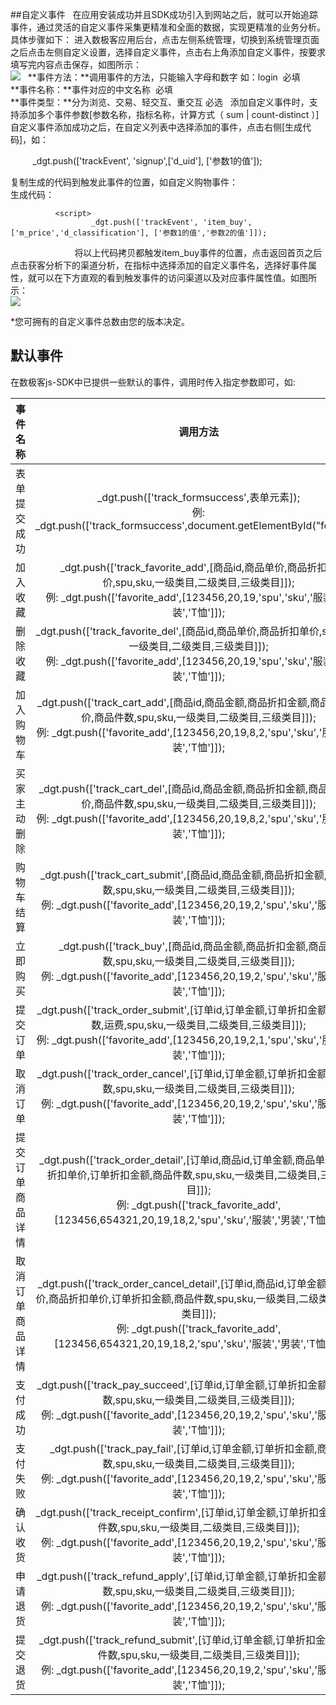 ##自定义事件  
在应用安装成功并且SDK成功引入到网站之后，就可以开始追踪事件，通过灵活的自定义事件采集更精准和全面的数据，实现更精准的业务分析。具体步骤如下：
进入数极客应用后台，点击左侧系统管理，切换到系统管理页面之后点击左侧自定义设置，选择自定义事件，点击右上角添加自定义事件，按要求填写完内容点击保存，如图所示：  
![](http://www.shujike.com/images/event.jpg)   
**事件方法：**调用事件的方法，只能输入字母和数字 如：login  必填  
**事件名称：**事件对应的中文名称  必填  
**事件类型：**分为浏览、交易、轻交互、重交互 必选  
添加自定义事件时，支持添加多个事件参数[参数名称，指标名称，计算方式（ sum | count-distinct ）]
自定义事件添加成功之后，在自定义列表中选择添加的事件，点击右侧[生成代码]，如：
  
          _dgt.push(['trackEvent', 'signup',['d_uid'], ['参数1的值']);  
  
复制生成的代码到触发此事件的位置，如自定义购物事件：  
生成代码：

              <script>
                      _dgt.push(['trackEvent', 'item_buy',['m_price','d_classification'], ['参数1的值','参数2的值']]);
              </script>  
          
将以上代码拷贝都触发item_buy事件的位置，点击返回首页之后点击获客分析下的渠道分析，在指标中选择添加的自定义事件名，选择好事件属性，就可以在下方直观的看到触发事件的访问渠道以及对应事件属性值。如图所示：  
 ![](http://www.shujike.com/images/h5/qudao.png)  

*您可拥有的自定义事件总数由您的版本决定。

## 默认事件
在数极客js-SDK中已提供一些默认的事件，调用时传入指定参数即可，如:  
  
| 事件名称 |	调用方法 |
| :-------------: |:-------------:|
|表单提交成功|	_dgt.push(['track_formsuccess',表单元素]); <br /> 例: _dgt.push(['track_formsuccess',document.getElementById("form")]);|
| 加入收藏|	_dgt.push(['track_favorite_add',[商品id,商品单价,商品折扣单价,spu,sku,一级类目,二级类目,三级类目]]); <br /> 例: _dgt.push(['favorite_add',[123456,20,19,'spu','sku','服装','男装','T恤']]);|
| 删除收藏|	_dgt.push(['track_favorite_del',[商品id,商品单价,商品折扣单价,spu,sku,一级类目,二级类目,三级类目]]); <br /> 例: _dgt.push(['favorite_add',[123456,20,19,'spu','sku','服装','男装','T恤']]);|
|加入购物车|	_dgt.push(['track_cart_add',[商品id,商品金额,商品折扣金额,商品折扣单价,商品件数,spu,sku,一级类目,二级类目,三级类目]]); <br /> 例: _dgt.push(['favorite_add',[123456,20,19,8,2,'spu','sku','服装','男装','T恤']]);|
|买家主动删除|	_dgt.push(['track_cart_del',[商品id,商品金额,商品折扣金额,商品折扣单价,商品件数,spu,sku,一级类目,二级类目,三级类目]]); <br /> 例: _dgt.push(['favorite_add',[123456,20,19,8,2,'spu','sku','服装','男装','T恤']]);|
|购物车结算|	_dgt.push(['track_cart_submit',[商品id,商品金额,商品折扣金额,商品件数,spu,sku,一级类目,二级类目,三级类目]]); <br /> 例: _dgt.push(['favorite_add',[123456,20,19,2,'spu','sku','服装','男装','T恤']]);|
|立即购买|	_dgt.push(['track_buy',[商品id,商品金额,商品折扣金额,商品件数,spu,sku,一级类目,二级类目,三级类目]]); <br /> 例: _dgt.push(['favorite_add',[123456,20,19,2,'spu','sku','服装','男装','T恤']]);|
|提交订单|	_dgt.push(['track_order_submit',[订单id,订单金额,订单折扣金额,商品件数,运费,spu,sku,一级类目,二级类目,三级类目]]); <br /> 例: _dgt.push(['favorite_add',[123456,20,19,2,1,'spu','sku','服装','男装','T恤']]);|
|取消订单|	_dgt.push(['track_order_cancel',[订单id,订单金额,订单折扣金额,商品件数,spu,sku,一级类目,二级类目,三级类目]]); <br /> 例: _dgt.push(['favorite_add',[123456,20,19,2,'spu','sku','服装','男装','T恤']]);|
|提交订单商品详情|	_dgt.push(['track_order_detail',[订单id,商品id,订单金额,商品单价,商品折扣单价,订单折扣金额,商品件数,spu,sku,一级类目,二级类目,三级类目]]); <br /> 例: _dgt.push(['track_favorite_add',[123456,654321,20,19,18,2,'spu','sku','服装','男装','T恤']]);|
|取消订单商品详情|	_dgt.push(['track_order_cancel_detail',[订单id,商品id,订单金额,商品单价,商品折扣单价,订单折扣金额,商品件数,spu,sku,一级类目,二级类目,三级类目]]); <br /> 例: _dgt.push(['track_favorite_add',[123456,654321,20,19,18,2,'spu','sku','服装','男装','T恤']]);|
|支付成功|	_dgt.push(['track_pay_succeed',[订单id,订单金额,订单折扣金额,商品件数,spu,sku,一级类目,二级类目,三级类目]]); <br /> 例: _dgt.push(['favorite_add',[123456,20,19,2,'spu','sku','服装','男装','T恤']]);|
|支付失败|	_dgt.push(['track_pay_fail',[订单id,订单金额,订单折扣金额,商品件数,spu,sku,一级类目,二级类目,三级类目]]); <br /> 例: _dgt.push(['favorite_add',[123456,20,19,2,'spu','sku','服装','男装','T恤']]);|
|确认收货|	_dgt.push(['track_receipt_confirm',[订单id,订单金额,订单折扣金额,商品件数,spu,sku,一级类目,二级类目,三级类目]]); <br /> 例: _dgt.push(['favorite_add',[123456,20,19,2,'spu','sku','服装','男装','T恤']]);|
|申请退货|	_dgt.push(['track_refund_apply',[订单id,订单金额,订单折扣金额,商品件数,spu,sku,一级类目,二级类目,三级类目]]); <br /> 例: _dgt.push(['favorite_add',[123456,20,19,2,'spu','sku','服装','男装','T恤']]);|
|提交退货|	_dgt.push(['track_refund_submit',[订单id,订单金额,订单折扣金额,商品件数,spu,sku,一级类目,二级类目,三级类目]]); <br /> 例: _dgt.push(['favorite_add',[123456,20,19,2,'spu','sku','服装','男装','T恤']]);|
